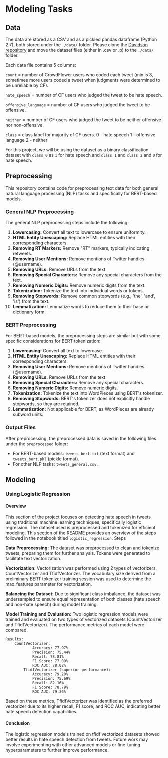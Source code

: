 # Modeling Tasks

## Data

The data are stored as a CSV and as a pickled pandas dataframe (Python 2.7), both stored under the `./data/` folder. Please clone the [Davidson repository](https://github.com/t-davidson/hate-speech-and-offensive-language) and move the dataset files (either in .csv or .p) to the `./data/` folder.

Each data file contains 5 columns:

`count` = number of CrowdFlower users who coded each tweet (min is 3, sometimes more users coded a tweet when judgments were determined to be unreliable by CF).

`hate_speech` = number of CF users who judged the tweet to be hate speech.

`offensive_language` = number of CF users who judged the tweet to be offensive.

`neither` = number of CF users who judged the tweet to be neither offensive nor non-offensive.

`class` = class label for majority of CF users.
0 - hate speech
1 - offensive language
2 - neither

For this project, we will be using the dataset as a binary classification dataset with `class 0` as `1` for hate speech and `class 1` and `class 2` and `0` for hate speech.

## Preprocessing

This repository contains code for preprocessing text data for both general natural language processing (NLP) tasks and specifically for BERT-based models.

### General NLP Preprocessing

The general NLP preprocessing steps include the following:

1. **Lowercasing:** Convert all text to lowercase to ensure uniformity.
2. **HTML Entity Unescaping:** Replace HTML entities with their corresponding characters.
3. **Removing RT Markers:** Remove "RT" markers, typically indicating retweets.
4. **Removing User Mentions:** Remove mentions of Twitter handles (@username).
5. **Removing URLs:** Remove URLs from the text.
6. **Removing Special Characters:** Remove any special characters from the text.
7. **Removing Numeric Digits:** Remove numeric digits from the text.
8. **Tokenization:** Tokenize the text into individual words or tokens.
9. **Removing Stopwords:** Remove common stopwords (e.g., 'the', 'and', 'is') from the text.
10. **Lemmatization:** Lemmatize words to reduce them to their base or dictionary form.

### BERT Preprocessing

For BERT-based models, the preprocessing steps are similar but with some specific considerations for BERT tokenization:

1. **Lowercasing:** Convert all text to lowercase.
2. **HTML Entity Unescaping:** Replace HTML entities with their corresponding characters.
3. **Removing User Mentions:** Remove mentions of Twitter handles (@username).
4. **Removing URLs:** Remove URLs from the text.
5. **Removing Special Characters:** Remove any special characters.
6. **Removing Numeric Digits:** Remove numeric digits.
7. **Tokenization:** Tokenize the text into WordPieces using BERT's tokenizer.
8. **Removing Stopwords:** BERT's tokenizer does not explicitly handle stopwords, so they are retained.
9. **Lemmatization:** Not applicable for BERT, as WordPieces are already subword units.


### Output Files

After preprocessing, the preprocessed data is saved in the following files under the `preprocessed` folder:

- For BERT-based models: `tweets_bert.txt` (text format) and `tweets_bert.pkl` (pickle format).
- For other NLP tasks: `tweets_general.csv`.

## Modeling


### Using Logistic Regression
#### Overview

This section of the project focuses on detecting hate speech in tweets using traditional machine learning techniques, specifically logistic regression. The dataset used is preprocessed and tokenized for efficient modeling. This section of the README provides an overview of the steps followed in the notebook titled `logistic_regression`.
Steps

**Data Preprocessing:**
    The dataset was preprocessed to clean and tokenize tweets, preparing them for further analysis. Tokens were generated to facilitate text vectorization.

**Vectorization:**
    Vectorization was performed using 2 types of vectorizers, CountVectorizer and TfidfVectorizer. The vocabulary size derived from a preliminary BERT tokenizer training session was used to determine the max_features parameter for vectorization.

**Balancing the Dataset:**
    Due to significant class imbalance, the dataset was undersampled to ensure equal representation of both classes (hate speech and non-hate speech) during model training.

**Model Training and Evaluation:**
    Two logistic regression models were trained and evaluated on two types of vectorized datasets (CountVectorizer and TfidfVectorizer). The performance metrics of each model were compared.
    
    Results:
        CountVectorizer:
                Accuracy: 77.97%
                Precision: 75.44%
                Recall: 78.81%
                F1 Score: 77.09%
                ROC AUC: 78.02%
            TfidfVectorizer (superior performance):
                Accuracy: 79.20%
                Precision: 75.69%
                Recall: 82.16%
                F1 Score: 78.79%
                ROC AUC: 79.36%

Based on these metrics, TfidfVectorizer was identified as the preferred vectorizer due to its higher recall, F1 score, and ROC AUC, indicating better hate speech detection capabilities.

#### Conclusion

The logistic regression models trained on tfidf vectorized datasets showed better results in hate speech detection from tweets. Future work may involve experimenting with other advanced models or fine-tuning hyperparameters to further improve performance.
